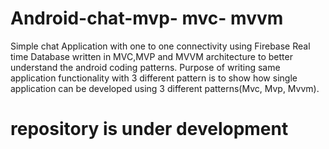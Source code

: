 # Android-chat-mvp- mvc- mvvm
Simple chat Application with one to one connectivity using Firebase Real time Database written in MVC,MVP and MVVM  architecture to better understand the android coding patterns. Purpose of writing same application functionality with 3 different pattern is to show how single application can be developed using 3 different patterns(Mvc, Mvp, Mvvm).

# repository is under development
